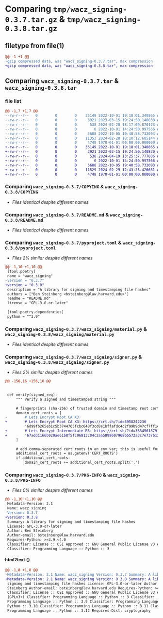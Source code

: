 # Comparing `tmp/wacz_signing-0.3.7.tar.gz` & `tmp/wacz_signing-0.3.8.tar.gz`

## filetype from file(1)

```diff
@@ -1 +1 @@
-gzip compressed data, was "wacz_signing-0.3.7.tar", max compression
+gzip compressed data, was "wacz_signing-0.3.8.tar", max compression
```

## Comparing `wacz_signing-0.3.7.tar` & `wacz_signing-0.3.8.tar`

### file list

```diff
@@ -1,7 +1,7 @@
--rw-r--r--   0        0        0    35149 2022-10-01 19:18:01.340865 wacz_signing-0.3.7/COPYING
--rw-r--r--   0        0        0     3921 2023-03-15 19:24:50.140830 wacz_signing-0.3.7/README.md
--rw-r--r--   0        0        0      538 2024-02-28 18:17:09.870123 wacz_signing-0.3.7/pyproject.toml
--rw-r--r--   0        0        0        0 2022-10-01 14:24:50.997566 wacz_signing-0.3.7/wacz_signing/__init__.py
--rw-r--r--   0        0        0     5688 2022-10-05 19:40:58.732093 wacz_signing-0.3.7/wacz_signing/material.py
--rw-r--r--   0        0        0    11353 2024-02-28 18:10:12.685144 wacz_signing-0.3.7/wacz_signing/signer.py
--rw-r--r--   0        0        0     4748 1970-01-01 00:00:00.000000 wacz_signing-0.3.7/PKG-INFO
+-rw-r--r--   0        0        0    35149 2022-10-01 19:18:01.340865 wacz_signing-0.3.8/COPYING
+-rw-r--r--   0        0        0     3921 2023-03-15 19:24:50.140830 wacz_signing-0.3.8/README.md
+-rw-r--r--   0        0        0      538 2024-04-19 13:25:37.777886 wacz_signing-0.3.8/pyproject.toml
+-rw-r--r--   0        0        0        0 2022-10-01 14:24:50.997566 wacz_signing-0.3.8/wacz_signing/__init__.py
+-rw-r--r--   0        0        0     5688 2022-10-05 19:40:58.732093 wacz_signing-0.3.8/wacz_signing/material.py
+-rw-r--r--   0        0        0    11529 2024-02-29 12:43:25.426631 wacz_signing-0.3.8/wacz_signing/signer.py
+-rw-r--r--   0        0        0     4748 1970-01-01 00:00:00.000000 wacz_signing-0.3.8/PKG-INFO
```

### Comparing `wacz_signing-0.3.7/COPYING` & `wacz_signing-0.3.8/COPYING`

 * *Files identical despite different names*

### Comparing `wacz_signing-0.3.7/README.md` & `wacz_signing-0.3.8/README.md`

 * *Files identical despite different names*

### Comparing `wacz_signing-0.3.7/pyproject.toml` & `wacz_signing-0.3.8/pyproject.toml`

 * *Files 2% similar despite different names*

```diff
@@ -1,10 +1,10 @@
 [tool.poetry]
 name = "wacz_signing"
-version = "0.3.7"
+version = "0.3.8"
 description = "A library for signing and timestamping file hashes"
 authors = ["Ben Steinberg <bsteinberg@law.harvard.edu>"]
 readme = "README.md"
 license = "GPL-3.0-or-later"
 
 [tool.poetry.dependencies]
 python = "^3.9"
```

### Comparing `wacz_signing-0.3.7/wacz_signing/material.py` & `wacz_signing-0.3.8/wacz_signing/material.py`

 * *Files identical despite different names*

### Comparing `wacz_signing-0.3.7/wacz_signing/signer.py` & `wacz_signing-0.3.8/wacz_signing/signer.py`

 * *Files 2% similar despite different names*

```diff
@@ -156,16 +156,18 @@
 
 
 def verify(signed_req):
     """ Verify a signed and timestamped string """
 
     # fingerprints (sha-256) of trusted domain and timestamp root certificates
     domain_cert_roots = [
-        # Lets Encrypt Root CA X3
+        # Lets Encrypt Root CA X3: https://crt.sh/?id=3958242236
         '6d99fb265eb1c5b3744765fcbc648f3cd8e1bffafdc4c2f99b9d47cf7ff1c24f',
+        # Lets Encrypt Intermediate R3: https://crt.sh/?id=3334561879
+        '67add1166b020ae61b8f5fc96813c04c2aa589960796865572a3c7e737613dfd'
     ]
 
     # add comma-separated cert roots in an env var; this is useful for testing
     additional_cert_roots = os.getenv('CERT_ROOTS')
     if additional_cert_roots:
         domain_cert_roots += additional_cert_roots.split(',')
```

### Comparing `wacz_signing-0.3.7/PKG-INFO` & `wacz_signing-0.3.8/PKG-INFO`

 * *Files 0% similar despite different names*

```diff
@@ -1,10 +1,10 @@
 Metadata-Version: 2.1
 Name: wacz_signing
-Version: 0.3.7
+Version: 0.3.8
 Summary: A library for signing and timestamping file hashes
 License: GPL-3.0-or-later
 Author: Ben Steinberg
 Author-email: bsteinberg@law.harvard.edu
 Requires-Python: >=3.9,<4.0
 Classifier: License :: OSI Approved :: GNU General Public License v3 or later (GPLv3+)
 Classifier: Programming Language :: Python :: 3
```

#### html2text {}

```diff
@@ -1,8 +1,8 @@
-Metadata-Version: 2.1 Name: wacz_signing Version: 0.3.7 Summary: A library for
+Metadata-Version: 2.1 Name: wacz_signing Version: 0.3.8 Summary: A library for
 signing and timestamping file hashes License: GPL-3.0-or-later Author: Ben
 Steinberg Author-email: bsteinberg@law.harvard.edu Requires-Python: >=3.9,<4.0
 Classifier: License :: OSI Approved :: GNU General Public License v3 or later
 (GPLv3+) Classifier: Programming Language :: Python :: 3 Classifier:
 Programming Language :: Python :: 3.9 Classifier: Programming Language ::
 Python :: 3.10 Classifier: Programming Language :: Python :: 3.11 Classifier:
 Programming Language :: Python :: 3.12 Requires-Dist: cryptography
```

